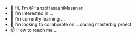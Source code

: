 - 👋 Hi, I’m @HanzoHasashiMasanari
- 👀 I’m interested in ...
- 🌱 I’m currently learning ...
- 💞️ I’m looking to collaborate on ...coding masterbig proect 
- 📫 How to reach me ...

<!---
HanzoHasashiMasanari/HanzoHasashiMasanari is a ✨ special ✨ repository because its `README.md` (this file) appears on your GitHub profile.
You can click the Preview link to take a look at your changes.
--->
